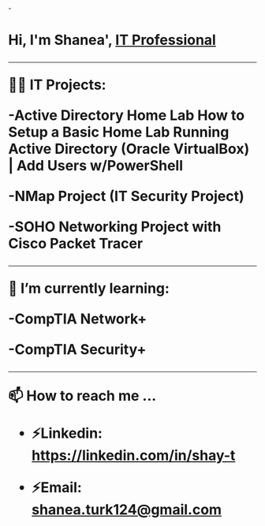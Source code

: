 -<h1>Hi, I'm Shanea', <a href="https://github.com/shayshay124"></a> <a href="https://www.linkedin.com/in/shay-t/">IT Professional</a>
_______________________________________________________________________________________________________

👨‍💻 IT Projects:

-Active Directory Home Lab How to Setup a Basic Home Lab Running Active Directory (Oracle VirtualBox) | Add Users w/PowerShell

-NMap Project (IT Security Project)

-SOHO Networking Project with Cisco Packet Tracer
______________________________________________________________________________________________________________

🌱 I’m currently learning:
 
-CompTIA Network+

-CompTIA Security+

________________________________________________________________________________________________________________

 📫 How to reach me ...
 
 - ⚡Linkedin: https://linkedin.com/in/shay-t

-  ⚡Email: shanea.turk124@gmail.com

